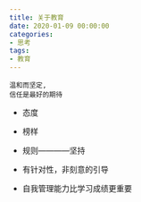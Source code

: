 ```yaml
---
title: 关于教育
date: 2020-01-09 00:00:00
categories: 
- 思考
tags:
- 教育
---
```

```
温和而坚定,
信任是最好的期待
```

- 态度

- 榜样

- 规则————坚持

- 有针对性，非刻意的引导

- 自我管理能力比学习成绩更重要